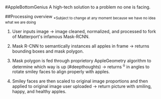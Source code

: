 #AppleBottomGenius
A high-tech solution to a problem no one is facing.

##Processing overview
<sub>*Subject to change at any moment because we have no idea what we are doing</sub>

1. User inputs image -> image cleaned, normalized, and processed to fork of Matterport's infamous Mask-RCNN.

2. Mask R-CNN to semantically instances all apples in frame -> returns bounding boxes and mask polygon.

3. Mask polygon is fed through proprietory AppleGeometry algorithm to determine which way is up (#deepthoughts) -> returns <sup>o</sup> in angles to rotate smiley faces to align properly with apples.

4. Smiley faces are then scaled to original image proportions and then applied to original image user uploaded -> return picture with smiling, happy, and healthy apples.
